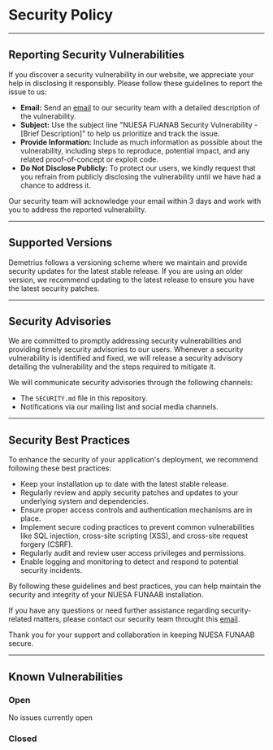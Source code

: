 # Security Policy

---

## Reporting Security Vulnerabilities

If you discover a security vulnerability in our website, we appreciate your help in disclosing it responsibly. Please follow these guidelines to report the issue to us:

- **Email:** Send an [email](mailto:nuesafunaab01gmail.com?subject=NUESA%20FUNAAB%20Security%20Vulneraility%20-%20Description&cc=jesulayomy@gmail.com,eolaosebikan60@gmail.com,victoryicha2@gmail.com) to our security team with a detailed description of the vulnerability.
- **Subject:** Use the subject line "NUESA FUANAB Security Vulnerability - [Brief Description]" to help us prioritize and track the issue.
- **Provide Information:** Include as much information as possible about the vulnerability, including steps to reproduce, potential impact, and any related proof-of-concept or exploit code.
- **Do Not Disclose Publicly:** To protect our users, we kindly request that you refrain from publicly disclosing the vulnerability until we have had a chance to address it.

Our security team will acknowledge your email within 3 days and work with you to address the reported vulnerability.

---

## Supported Versions

Demetrius follows a versioning scheme where we maintain and provide security updates for the latest stable release. If you are using an older version, we recommend updating to the latest release to ensure you have the latest security patches.

---

## Security Advisories

We are committed to promptly addressing security vulnerabilities and providing timely security advisories to our users. Whenever a security vulnerability is identified and fixed, we will release a security advisory detailing the vulnerability and the steps required to mitigate it.

We will communicate security advisories through the following channels:

- The `SECURITY.md` file in this repository.
- Notifications via our mailing list and social media channels.

---

## Security Best Practices

To enhance the security of your application's deployment, we recommend following these best practices:

- Keep your installation up to date with the latest stable release.
- Regularly review and apply security patches and updates to your underlying system and dependencies.
- Ensure proper access controls and authentication mechanisms are in place.
- Implement secure coding practices to prevent common vulnerabilities like SQL injection, cross-site scripting (XSS), and cross-site request forgery (CSRF).
- Regularly audit and review user access privileges and permissions.
- Enable logging and monitoring to detect and respond to potential security incidents.

By following these guidelines and best practices, you can help maintain the security and integrity of your NUESA FUNAAB installation.

If you have any questions or need further assistance regarding security-related matters, please contact our security team throught this [email](mailto:nuesafunaab01gmail.com?subject=NUESA%20FUNAAB%20Security%20Vulneraility%20-%20Description&cc=jesulayomy@gmail.com,eolaosebikan60@gmail.com,victoryicha2@gmail.com).

Thank you for your support and collaboration in keeping NUESA FUNAAB secure.

---

## Known Vulnerabilities

### Open

No issues currently open

### Closed

